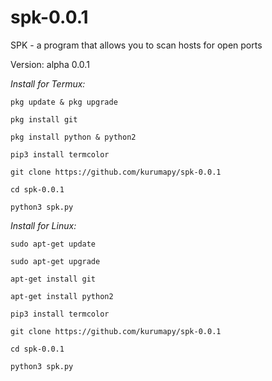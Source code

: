 # spk-0.0.1
SPK - a program that allows you to scan hosts for open ports

Version: alpha 0.0.1

*Install for Termux:*

`pkg update & pkg upgrade`

`pkg install git`

`pkg install python & python2`

`pip3 install termcolor`

`git clone https://github.com/kurumapy/spk-0.0.1`

`cd spk-0.0.1`

`python3 spk.py`

*Install for Linux:*

`sudo apt-get update`

`sudo apt-get upgrade`

`apt-get install git`

`apt-get install python2`

`pip3 install termcolor`

`git clone https://github.com/kurumapy/spk-0.0.1`

`cd spk-0.0.1`

`python3 spk.py`

